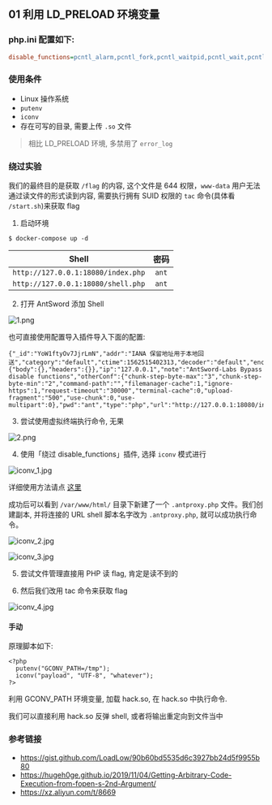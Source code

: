 ## 01 利用 LD_PRELOAD 环境变量

### php.ini 配置如下:

```ini
disable_functions=pcntl_alarm,pcntl_fork,pcntl_waitpid,pcntl_wait,pcntl_wifexited,pcntl_wifstopped,pcntl_wifsignaled,pcntl_wifcontinued,pcntl_wexitstatus,pcntl_wtermsig,pcntl_wstopsig,pcntl_signal,pcntl_signal_get_handler,pcntl_signal_dispatch,pcntl_get_last_error,pcntl_strerror,pcntl_sigprocmask,pcntl_sigwaitinfo,pcntl_sigtimedwait,pcntl_exec,pcntl_getpriority,pcntl_setpriority,pcntl_async_signals,exec,shell_exec,popen,proc_open,passthru,symlink,link,syslog,imap_open,dl,mail,system,error_log
```

### 使用条件

* Linux 操作系统
* `putenv`
* `iconv`
* 存在可写的目录, 需要上传 `.so` 文件

> 相比 LD_PRELOAD 环境, 多禁用了 `error_log`

###  绕过实验

我们的最终目的是获取 `/flag` 的内容, 这个文件是 644 权限，`www-data` 用户无法通过读文件的形式读到内容, 需要执行拥有 SUID 权限的 `tac` 命令(具体看 `/start.sh`)来获取 flag

1. 启动环境

```
$ docker-compose up -d
```

Shell | 密码
:-:|:-:
`http://127.0.0.1:18080/index.php` | `ant`
`http://127.0.0.1:18080/shell.php` | `ant`

2. 打开 AntSword 添加 Shell

![1.png](https://i.loli.net/2019/07/08/5d2224b0aa7ad32603.png)

也可直接使用配置导入插件导入下面的配置:

```
{"_id":"YoW1ftyOv7JjrLmN","addr":"IANA 保留地址用于本地回送","category":"default","ctime":1562515402313,"decoder":"default","encode":"UTF8","encoder":"base64","httpConf":{"body":{},"headers":{}},"ip":"127.0.0.1","note":"AntSword-Labs Bypass disable functions","otherConf":{"chunk-step-byte-max":"3","chunk-step-byte-min":"2","command-path":"","filemanager-cache":1,"ignore-https":1,"request-timeout":"30000","terminal-cache":0,"upload-fragment":"500","use-chunk":0,"use-multipart":0},"pwd":"ant","type":"php","url":"http://127.0.0.1:18080/index.php","utime":1562517866376}
```

3. 尝试使用虚拟终端执行命令, 无果

![2.png](https://i.loli.net/2019/07/08/5d2224b31884b21027.png)

4. 使用「绕过 disable_functions」插件, 选择 `iconv` 模式进行

![iconv_1.jpg](https://i.loli.net/2021/05/17/OSVoXiYB8jQudbE.jpg)

详细使用方法请点 [这里](https://mp.weixin.qq.com/s/GGnumPklkUNMLZKQL4NbKg)

成功后可以看到 `/var/www/html/` 目录下新建了一个 `.antproxy.php` 文件。我们创建副本, 并将连接的 URL shell 脚本名字改为 `.antproxy.php`, 就可以成功执行命令。

![iconv_2.jpg](https://i.loli.net/2021/05/17/4sQUc8GdqyambnM.jpg)

![iconv_3.jpg](https://i.loli.net/2021/05/17/HIaMVkrXo4vFxhR.jpg)

5. 尝试文件管理直接用 PHP 读 flag, 肯定是读不到的

6. 然后我们改用 tac 命令来获取 flag

![iconv_4.jpg](https://i.loli.net/2021/05/17/h5AtYrWKCqeNHuF.jpg)


#### 手动

原理脚本如下:

```
<?php
  putenv("GCONV_PATH=/tmp");
  iconv("payload", "UTF-8", "whatever");
?>
```

利用 GCONV_PATH 环境变量, 加载 hack.so, 在 hack.so 中执行命令.

我们可以直接利用 hack.so 反弹 shell, 或者将输出重定向到文件当中

### 参考链接

* https://gist.github.com/LoadLow/90b60bd5535d6c3927bb24d5f9955b80
* https://hugeh0ge.github.io/2019/11/04/Getting-Arbitrary-Code-Execution-from-fopen-s-2nd-Argument/
* https://xz.aliyun.com/t/8669
